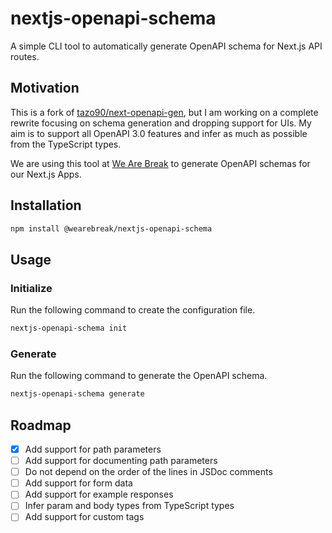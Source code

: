 # nextjs-openapi-schema

A simple CLI tool to automatically generate OpenAPI schema for Next.js API routes.

## Motivation
This is a fork of [tazo90/next-openapi-gen](https://github.com/tazo90/next-openapi-gen), but I am working on a 
complete rewrite focusing on schema generation and dropping support for UIs. My aim is to support all OpenAPI 3.0
features and infer as much as possible from the TypeScript types.

We are using this tool at [We Are Break](https://wearebreak.com) to generate OpenAPI schemas for our Next.js Apps.

## Installation

```bash
npm install @wearebreak/nextjs-openapi-schema
```

## Usage

### Initialize
Run the following command to create the configuration file.
```bash
nextjs-openapi-schema init
```

### Generate
Run the following command to generate the OpenAPI schema.
```bash
nextjs-openapi-schema generate
```

## Roadmap

- [X] Add support for path parameters
- [ ] Add support for documenting path parameters
- [ ] Do not depend on the order of the lines in JSDoc comments
- [ ] Add support for form data
- [ ] Add support for example responses
- [ ] Infer param and body types from TypeScript types
- [ ] Add support for custom tags